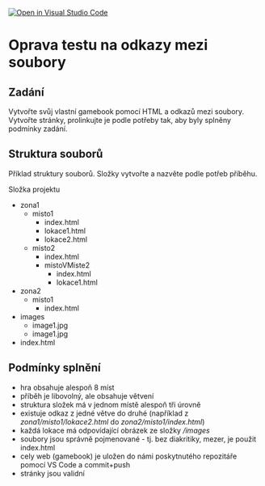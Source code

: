 [![Open in Visual Studio Code](https://classroom.github.com/assets/open-in-vscode-c66648af7eb3fe8bc4f294546bfd86ef473780cde1dea487d3c4ff354943c9ae.svg)](https://classroom.github.com/online_ide?assignment_repo_id=9231616&assignment_repo_type=AssignmentRepo)
# Oprava testu na odkazy mezi soubory

## Zadání

Vytvořte svůj vlastní gamebook pomocí HTML a odkazů mezi soubory. Vytvořte stránky, prolinkujte je podle potřeby tak, aby byly splněny podmínky zadání.

## Struktura souborů

Příklad struktury souborů. Složky vytvořte a nazvěte podle potřeb příběhu.

Složka projektu

* zona1
    * misto1
        * index.html
        * lokace1.html
        * lokace2.html
    * misto2
        * index.html
        * mistoVMiste2
            * index.html
            * lokace1.html
* zona2
    * misto1
        * index.html
* images
    * image1.jpg
    * image1.jpg
* index.html

## Podmínky splnění

* hra obsahuje alespoň 8 míst
* příběh je libovolný, ale obsahuje větvení
* struktura složek má v jednom místě alespoň tři úrovně
* existuje odkaz z jedné větve do druhé (například z *zona1/misto1/lokace2.html* do *zona2/misto1/index.html*)
* každá lokace má odpovídající obrázek ze složky */images*
* soubory jsou správně pojmenované - tj. bez diakritiky, mezer, je použit index.html
* cely web (gamebook) je uložen do námi poskytnutého repozitáře pomocí VS Code a commit+push
* stránky jsou validní
